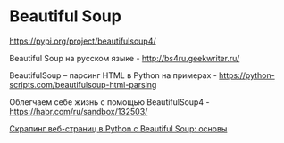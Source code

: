# Beautiful Soup

<https://pypi.org/project/beautifulsoup4/>

Beautiful Soup на русском языке - <http://bs4ru.geekwriter.ru/>

BeautifulSoup – парсинг HTML в Python на примерах - <https://python-scripts.com/beautifulsoup-html-parsing>

Облегчаем себе жизнь с помощью BeautifulSoup4 - <https://habr.com/ru/sandbox/132503/>

[Скрапинг веб-страниц в Python с Beautiful Soup: основы](https://code.tutsplus.com/ru/tutorials/scraping-webpages-in-python-with-beautiful-soup-the-basics--cms-28211)
